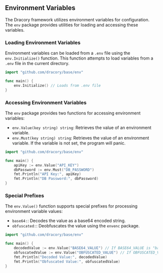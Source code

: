 ## Environment Variables

The Dracory framework utilizes environment variables for configuration. The `env` package provides utilities for loading and accessing these variables.

### Loading Environment Variables

Environment variables can be loaded from a `.env` file using the `env.Initialize()` function. This function attempts to load variables from a `.env` file in the current directory.

```go
import "github.com/dracory/base/env"

func main() {
    env.Initialize() // Loads from .env file
}
```

### Accessing Environment Variables

The `env` package provides two functions for accessing environment variables:

*   `env.Value(key string) string`: Retrieves the value of an environment variable.
*   `env.Must(key string) string`: Retrieves the value of an environment variable. If the variable is not set, the program will panic.

```go
import "github.com/dracory/base/env"

func main() {
    apiKey := env.Value("API_KEY")
    dbPassword := env.Must("DB_PASSWORD")
    fmt.Println("API Key:", apiKey)
    fmt.Println("DB Password:", dbPassword)
}
```

### Special Prefixes

The `env.Value()` function supports special prefixes for processing environment variable values:

*   `base64:`: Decodes the value as a base64 encoded string.
*   `obfuscated:`: Deobfuscates the value using the `envenc` package.

```go
import "github.com/dracory/base/env"

func main() {
    decodedValue := env.Value("BASE64_VALUE") // If BASE64_VALUE is "base64:SGVsbG8gV29ybGQh", it will return "Hello World!"
    obfuscatedValue := env.Value("OBFUSCATED_VALUE") // If OBFUSCATED_VALUE is "obfuscated:some_obfuscated_string", it will deobfuscate the string
    fmt.Println("Decoded Value:", decodedValue)
    fmt.Println("Obfuscated Value:", obfuscatedValue)
}
